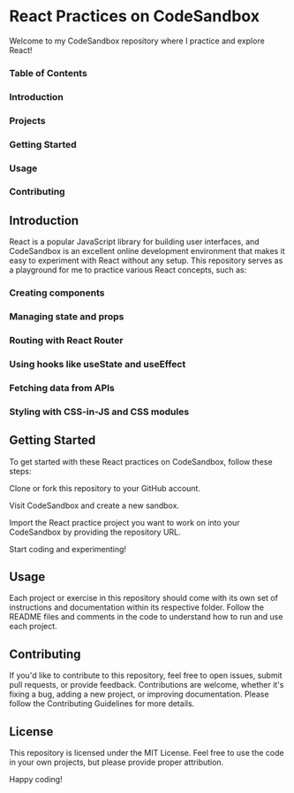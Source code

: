 # React Practices on CodeSandbox
Welcome to my CodeSandbox repository where I practice and explore React! 

### Table of Contents
### Introduction
### Projects
### Getting Started
### Usage
### Contributing
## Introduction
React is a popular JavaScript library for building user interfaces, and CodeSandbox is an excellent online development environment that makes it easy to experiment with React without any setup. This repository serves as a playground for me to practice various React concepts, such as:

### Creating components
### Managing state and props
### Routing with React Router
### Using hooks like useState and useEffect
### Fetching data from APIs
### Styling with CSS-in-JS and CSS modules

## Getting Started
To get started with these React practices on CodeSandbox, follow these steps:

Clone or fork this repository to your GitHub account.

Visit CodeSandbox and create a new sandbox.

Import the React practice project you want to work on into your CodeSandbox by providing the repository URL.

Start coding and experimenting!

## Usage
Each project or exercise in this repository should come with its own set of instructions and documentation within its respective folder. Follow the README files and comments in the code to understand how to run and use each project.

## Contributing
If you'd like to contribute to this repository, feel free to open issues, submit pull requests, or provide feedback. Contributions are welcome, whether it's fixing a bug, adding a new project, or improving documentation. Please follow the Contributing Guidelines for more details.

## License
This repository is licensed under the MIT License. Feel free to use the code in your own projects, but please provide proper attribution.

Happy coding!





